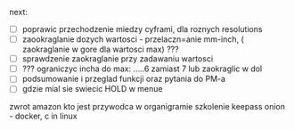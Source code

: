 




next:
- [ ] poprawic przechodzenie miedzy cyframi, dla roznych resolutions
- [ ] zaookraglanie dozych wartosci - przelaczn=anie mm-inch,  ( zaokraglanie w gore dla wartosci max) ???
- [ ] sprawdzenie zaokraglanie przy zadawaniu wartosci
- [ ] ??? ograniczyc incha do max: .....6 zamiast 7 lub zaokraglic w dol
- [ ] podsumowanie i przeglad funkcji oraz pytania do PM-a
- [ ] gdzie mial sie swiecic HOLD w menue

zwrot amazon
kto jest przywodca w organigramie
szkolenie keepass
onion - docker, c in linux